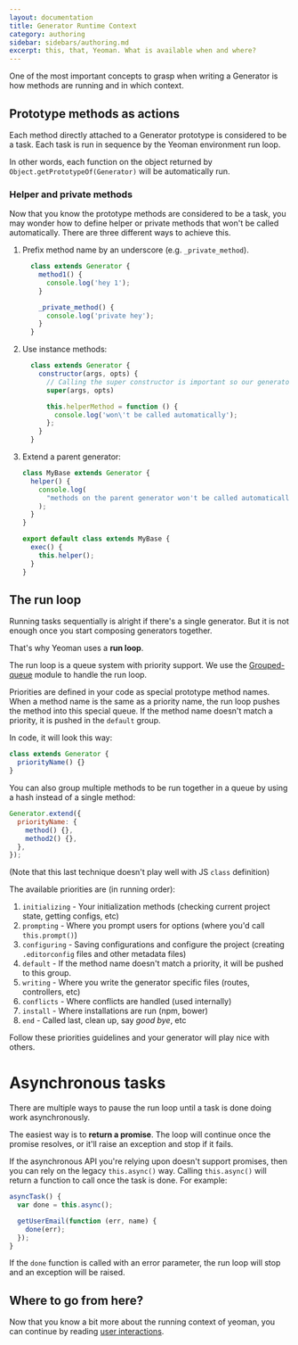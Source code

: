 ```yaml
---
layout: documentation
title: Generator Runtime Context
category: authoring
sidebar: sidebars/authoring.md
excerpt: this, that, Yeoman. What is available when and where?
---
```


One of the most important concepts to grasp when writing a Generator is how methods are running and in which context.

## Prototype methods as actions

Each method directly attached to a Generator prototype is considered to be a task. Each task is run in sequence by the Yeoman environment run loop.

In other words, each function on the object returned by `Object.getPrototypeOf(Generator)` will be automatically run.

### Helper and private methods

Now that you know the prototype methods are considered to be a task, you may wonder how to define helper or private methods that won't be called automatically. There are three different ways to achieve this.

1. Prefix method name by an underscore (e.g. `_private_method`).

   ```js
     class extends Generator {
       method1() {
         console.log('hey 1');
       }

       _private_method() {
         console.log('private hey');
       }
     }
   ```

2. Use instance methods:

   ```js
     class extends Generator {
       constructor(args, opts) {
         // Calling the super constructor is important so our generator is correctly set up
         super(args, opts)

         this.helperMethod = function () {
           console.log('won\'t be called automatically');
         };
       }
     }
   ```

3. Extend a parent generator:

   ```js
   class MyBase extends Generator {
     helper() {
       console.log(
         "methods on the parent generator won't be called automatically"
       );
     }
   }

   export default class extends MyBase {
     exec() {
       this.helper();
     }
   }
   ```

## The run loop

Running tasks sequentially is alright if there's a single generator. But it is not enough once you start composing generators together.

That's why Yeoman uses a **run loop**.

The run loop is a queue system with priority support. We use the [Grouped-queue](https://github.com/SBoudrias/grouped-queue) module to handle the run loop.

Priorities are defined in your code as special prototype method names. When a method name is the same as a priority name, the run loop pushes the method into this special queue. If the method name doesn't match a priority, it is pushed in the `default` group.

In code, it will look this way:

```js
class extends Generator {
  priorityName() {}
}
```

You can also group multiple methods to be run together in a queue by using a hash instead of a single method:

```js
Generator.extend({
  priorityName: {
    method() {},
    method2() {},
  },
});
```

(Note that this last technique doesn't play well with JS `class` definition)

The available priorities are (in running order):

1. `initializing` - Your initialization methods (checking current project state, getting configs, etc)
2. `prompting` - Where you prompt users for options (where you'd call `this.prompt()`)
3. `configuring` - Saving configurations and configure the project (creating `.editorconfig` files and other metadata files)
4. `default` - If the method name doesn't match a priority, it will be pushed to this group.
5. `writing` - Where you write the generator specific files (routes, controllers, etc)
6. `conflicts` - Where conflicts are handled (used internally)
7. `install` - Where installations are run (npm, bower)
8. `end` - Called last, clean up, say _good bye_, etc

Follow these priorities guidelines and your generator will play nice with others.

# Asynchronous tasks

There are multiple ways to pause the run loop until a task is done doing work asynchronously.

The easiest way is to **return a promise**. The loop will continue once the promise resolves, or it'll raise an exception and stop if it fails.

If the asynchronous API you're relying upon doesn't support promises, then you can rely on the legacy `this.async()` way. Calling `this.async()` will return a function to call once the task is done. For example:

```js
asyncTask() {
  var done = this.async();

  getUserEmail(function (err, name) {
    done(err);
  });
}
```

If the `done` function is called with an error parameter, the run loop will stop and an exception will be raised.

## Where to go from here?

Now that you know a bit more about the running context of yeoman, you can continue by reading [user interactions](/authoring/user-interactions.html).
